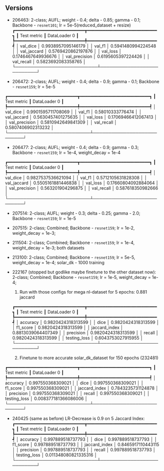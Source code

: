 ## Versions

- 206463: 2-class; AUFL; weight - 0.4; delta - 0.85; gamma - 0.1; Backbone - `resnet101`; lr = 5e-5(reduced_dataset + resize)
  ┏━━━━━━━━━━━━━━━━━━━━━━━━━━━┳━━━━━━━━━━━━━━━━━━━━━━━━━━━┓
  ┃ Test metric ┃ DataLoader 0 ┃
  ┡━━━━━━━━━━━━━━━━━━━━━━━━━━━╇━━━━━━━━━━━━━━━━━━━━━━━━━━━┩
  │ val_dice │ 0.9938957095146179 │
  │ val_f1 │ 0.5941480994224548 │
  │ val_jaccard │ 0.5769420862197876 │
  │ val_loss │ 0.1746467649936676 │
  │ val_precision │ 0.6195605397224426 │
  │ val_recall │ 0.5823692083358765 │
  └───────────────────────────┴───────────────────────────┘

- 206472: 2-class; AUFL; weight - 0.4; delta - 0.9; gamma - 0.1; Backbone - `resnet159`; lr = 5e-5

┏━━━━━━━━━━━━━━━━━━━━━━━━━━━┳━━━━━━━━━━━━━━━━━━━━━━━━━━━┓
┃ Test metric ┃ DataLoader 0 ┃
┡━━━━━━━━━━━━━━━━━━━━━━━━━━━╇━━━━━━━━━━━━━━━━━━━━━━━━━━━┩
│ val_dice │ 0.9901595711708069 │
│ val_f1 │ 0.58010333776474 │
│ val_jaccard │ 0.5630457401275635 │
│ val_loss │ 0.17069466412067413 │
│ val_precision │ 0.5810942649841309 │
│ val_recall │ 0.5807406902313232 │
└───────────────────────────┴───────────────────────────┘

- 206477: 2-class; AUFL; weight - 0.4; delta - 0.9; gamma - 0.3; Backbone - `resnet159`; lr = 1e-4, weight_decay = 1e-4

┏━━━━━━━━━━━━━━━━━━━━━━━━━━━┳━━━━━━━━━━━━━━━━━━━━━━━━━━━┓
┃ Test metric ┃ DataLoader 0 ┃
┡━━━━━━━━━━━━━━━━━━━━━━━━━━━╇━━━━━━━━━━━━━━━━━━━━━━━━━━━┩
│ val_dice │ 0.9827537536621094 │
│ val_f1 │ 0.5712105631828308 │
│ val_jaccard │ 0.5505161881446838 │
│ val_loss │ 0.17660804092884064 │
│ val_precision │ 0.563201904296875 │
│ val_recall │ 0.587618350982666 │
└───────────────────────────┴───────────────────────────┘

- 207514: 2-class; AUFL; weight - 0.3; delta - 0.25; gamma - 2.0; Backbone - `resnet159`; lr = 1e-5

- 207515: 2-class; Combined; Backbone - `resnet159`; lr = 1e-2, weight_decay = 1e-3;

- 211504: 2-class; Combined; Backbone - `resnet159`; lr = 1e-4, weight_decay = 1e-3; both datasets

- 213100: 2-class; Combined; Backbone - `resnet159`; lr = 5e-5, weight_decay = 1e-4; solar_dk - 1000 training

- 222167 (stopped but godlike maybe finetune to the other dataset now): 2-class; Combined; Backbone - `resnet159`; lr = 1e-5, weight_decay = 1e-4;

  1. Run with those configs for mega nl-dataset for 5 epochs: 0.881 jaccard

  ┏━━━━━━━━━━━━━━━━━━━━━━━━━━━┳━━━━━━━━━━━━━━━━━━━━━━━━━━━┓
  ┃ Test metric ┃ DataLoader 0 ┃
  ┡━━━━━━━━━━━━━━━━━━━━━━━━━━━╇━━━━━━━━━━━━━━━━━━━━━━━━━━━┩
  │ accuracy │ 0.9820424318313599 │
  │ dice │ 0.9820424318313599 │
  │ f1_score │ 0.9820424318313599 │
  │ jaccard_index │ 0.8813039064407349 │
  │ precision │ 0.9820424318313599 │
  │ recall │ 0.9820424318313599 │
  │ testing_loss │ 0.6043753027915955 │
  └───────────────────────────┴───────────────────────────┘

  2. Finetune to more accurate solar_dk_dataset for 150 epochs (232481)

┏━━━━━━━━━━━━━━━━━━━━━━━━━━━┳━━━━━━━━━━━━━━━━━━━━━━━━━━━┓
┃ Test metric ┃ DataLoader 0 ┃
┡━━━━━━━━━━━━━━━━━━━━━━━━━━━╇━━━━━━━━━━━━━━━━━━━━━━━━━━━┩
│ accuracy │ 0.997550368309021 │
│ dice │ 0.997550368309021 │
│ f1_score │ 0.997550368309021 │
│ jaccard_index │ 0.7843235731124878 │
│ precision │ 0.997550368309021 │
│ recall │ 0.997550368309021 │
│ testing_loss │ 0.008377181366086006 │
└───────────────────────────┴───────────────────────────┘

- 240425 (same as before) LR-Decrease is 0.9 on 5 Jaccard Index:
  ┏━━━━━━━━━━━━━━━━━━━━━━━━━━━┳━━━━━━━━━━━━━━━━━━━━━━━━━━━┓
  ┃ Test metric ┃ DataLoader 0 ┃
  ┡━━━━━━━━━━━━━━━━━━━━━━━━━━━╇━━━━━━━━━━━━━━━━━━━━━━━━━━━┩
  │ accuracy │ 0.997889518737793 │
  │ dice │ 0.997889518737793 │
  │ f1_score │ 0.997889518737793 │
  │ jaccard_index │ 0.8465917110443115 │
  │ precision │ 0.997889518737793 │
  │ recall │ 0.997889518737793 │
  │ testing_loss │ 0.011348080821335316 │
  └───────────────────────────┴───────────────────────────┘
